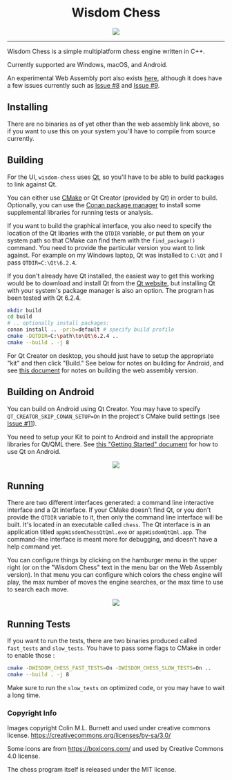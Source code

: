 <h1 align="center">Wisdom Chess</h1>

<p align="center">
    <img src="https://raw.githubusercontent.com/dmeybohm/wisdom-chess/main/qt-qml-gui/images/wisdom-chess-animate.gif" />
</p>

----

Wisdom Chess is a simple multiplatform chess engine written in C++.

Currently supported are Windows, macOS, and Android. 

An experimental Web Assembly port also 
exists <a href="https://wisdom-chess.netlify.app/" target="_blank">here</a>, although 
it does have a few issues currently such as [Issue #8](https://github.com/dmeybohm/wisdom-chess/issues/8) and 
[Issue #9](https://github.com/dmeybohm/wisdom-chess/issues/9).

## Installing

There are no binaries as of yet other than the web assembly link above,
so if you want to use this on your system you'll have to compile from
source currently.

## Building

For the UI, `wisdom-chess` uses [Qt](https://www.qt.io/), so you'll have to be able to 
build packages to link against Qt.

You can either use [CMake](https://cmake.org/) or Qt Creator (provided by Qt) in order 
to build. Optionally, you can use the [Conan package manager](https://conan.io/) 
to install some supplemental libraries for running tests or analysis.

If you want to build the graphical interface, you also need to specify
the location of the Qt libaries with the `QTDIR` variable,
or put them on your system path so that CMake can find them with the
`find_package()` command. You need to provide the particular version you
want to link against. For example on my Windows laptop, Qt was installed
to `C:\Qt` and I pass `QTDIR=C:\Qt\6.2.4`.

If you don't already have Qt installed, the easiest way to get this 
working would be to download and install Qt from the [Qt website](https://www.qt.io/), 
but installing Qt with your system's package manager is also an option. The program has 
been tested with Qt 6.2.4. 

```sh
mkdir build
cd build
# .. optionally install packages:
conan install .. -pr:b=default # specify build profile
cmake -DQTDIR=C:\path\to\Qt\6.2.4 ..
cmake --build . -j 8
```

For Qt Creator on desktop, you should just have to setup the appropriate "kit" 
and then click "Build." See below for notes on building for Android, and see
[this document](wasm/README.md) for notes on building the web assembly version.

## Building on Android

You can build on Android using Qt Creator. You may have to specify
`QT_CREATOR_SKIP_CONAN_SETUP=On` in the project's CMake build settings 
(see [Issue #11](https://github.com/dmeybohm/wisdom-chess/issues/11)).

You need to setup your Kit to point to Android and install the appropriate
libraries for Qt/QML there. See [this "Getting Started" document](https://doc.qt.io/qt-6/android-getting-started.html) for how to use Qt on Android.

<p align="center">
    <img
    src="https://raw.githubusercontent.com/dmeybohm/wisdom-chess/main/qt-qml-gui/images/wisdom-chess-android.png" />
</p>

## Running

There are two different interfaces generated: a command line interactive
interface and a Qt interface. If your CMake doesn't find Qt, or you
don't provide the `QTDIR` variable to it, then only the command line
interface will be built. It's located in an executable called `chess`.
The Qt interface is in an application titled `appWisdomChessQtQml.exe` or
`appWisdomQtQml.app`. The command-line interface is meant more
for debugging, and doesn't have a help command yet.

You can configure things by clicking on the hamburger menu in the
upper right (or on the "Wisdom Chess" text in the menu bar on the
Web Assembly version). In that menu you can configure which colors
the chess engine will play, the max number of moves the engine
searches, or the max time to use to search each move.

<p align="center">
    <img
    src="https://raw.githubusercontent.com/dmeybohm/wisdom-chess/main/qt-qml-gui/images/windows-wisdom-chess.png" />
</p>

## Running Tests

If you want to run the tests, there are two binaries produced called
`fast_tests` and `slow_tests`. You have to pass some flags to CMake 
in order to enable those :

```sh
cmake -DWISDOM_CHESS_FAST_TESTS=On -DWISDOM_CHESS_SLOW_TESTS=On ..
cmake --build . -j 8
```

Make sure to run the `slow_tests` on optimized code, or
you may have to wait a long time.

### Copyright Info

Images copyright Colin M.L. Burnett and used under creative commons license.
https://creativecommons.org/licenses/by-sa/3.0/

Some icons are from https://boxicons.com/ and used by Creative Commons 4.0 
license.

The chess program itself is released under the MIT license.

